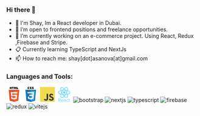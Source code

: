 <!-- ![](https://github.com/shay122990/shay122990/blob/master/Shay%20Asanova.png) -->
### Hi there 👋

- 🌚 I'm Shay, Im a React developer in Dubai.
- 🔭 I’m open to frontend positions and freelance opportunities.
- 🌱 I’m currently working on an e-commerce project. Using React, Redux ,Firebase and Stripe.
- 📋 Currently learning TypeScript and NextJs
- 📫 How to reach me: shay[dot]asanova[at]gmail.com


<h3 align="left">Languages and Tools:</h3>
<p align="left"> 
                   <img src="https://raw.githubusercontent.com/devicons/devicon/master/icons/html5/html5-original-wordmark.svg" alt="html5" width="40" height="40"/> 
                   <img src="https://raw.githubusercontent.com/devicons/devicon/master/icons/css3/css3-original-wordmark.svg" alt="css3" width="40" height="40"/> 
                   <img src="https://raw.githubusercontent.com/devicons/devicon/master/icons/javascript/javascript-original.svg" alt="javascript" width="40" height="40"/> 
                   <img src="https://raw.githubusercontent.com/devicons/devicon/master/icons/react/react-original-wordmark.svg" alt="react" width="40" height="40"/>
                   <img src="https://cdn.jsdelivr.net/gh/devicons/devicon@latest/icons/bootstrap/bootstrap-original.svg" alt="bootstrap" width="40" height="40" />    
                   <img src="https://cdn.jsdelivr.net/gh/devicons/devicon@latest/icons/nextjs/nextjs-original.svg" alt="nextjs" width="40" height="40" />
                   <img src="https://cdn.jsdelivr.net/gh/devicons/devicon@latest/icons/typescript/typescript-original.svg" alt="typescript" width="40" height="40" />
                   <img src="https://cdn.jsdelivr.net/gh/devicons/devicon@latest/icons/firebase/firebase-original-wordmark.svg" alt="firebase" width="40" height="40"/>
                   <img src="https://cdn.jsdelivr.net/gh/devicons/devicon@latest/icons/redux/redux-original.svg" alt="redux" width="40" height="40" />
                   <img src="https://cdn.jsdelivr.net/gh/devicons/devicon@latest/icons/vitejs/vitejs-original.svg" alt="vitejs" width="40" height="40" />
</p>
